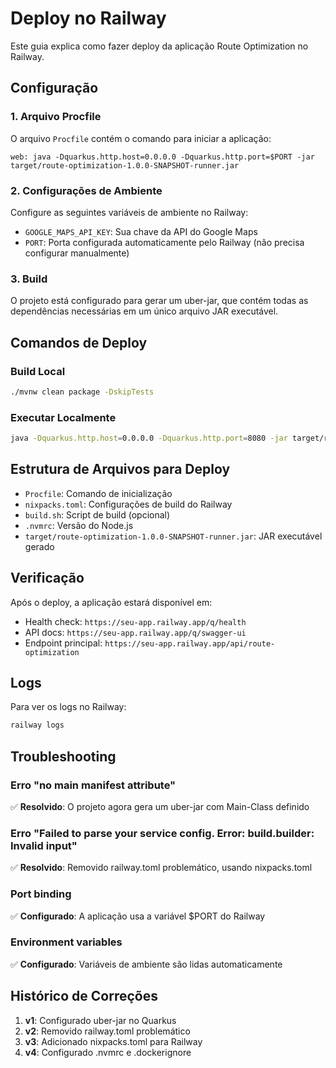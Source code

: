 # Deploy no Railway

Este guia explica como fazer deploy da aplicação Route Optimization no Railway.

## Configuração

### 1. Arquivo Procfile
O arquivo `Procfile` contém o comando para iniciar a aplicação:
```
web: java -Dquarkus.http.host=0.0.0.0 -Dquarkus.http.port=$PORT -jar target/route-optimization-1.0.0-SNAPSHOT-runner.jar
```

### 2. Configurações de Ambiente
Configure as seguintes variáveis de ambiente no Railway:

- `GOOGLE_MAPS_API_KEY`: Sua chave da API do Google Maps
- `PORT`: Porta configurada automaticamente pelo Railway (não precisa configurar manualmente)

### 3. Build
O projeto está configurado para gerar um uber-jar, que contém todas as dependências necessárias em um único arquivo JAR executável.

## Comandos de Deploy

### Build Local
```bash
./mvnw clean package -DskipTests
```

### Executar Localmente
```bash
java -Dquarkus.http.host=0.0.0.0 -Dquarkus.http.port=8080 -jar target/route-optimization-1.0.0-SNAPSHOT-runner.jar
```

## Estrutura de Arquivos para Deploy

- `Procfile`: Comando de inicialização
- `nixpacks.toml`: Configurações de build do Railway
- `build.sh`: Script de build (opcional)
- `.nvmrc`: Versão do Node.js
- `target/route-optimization-1.0.0-SNAPSHOT-runner.jar`: JAR executável gerado

## Verificação

Após o deploy, a aplicação estará disponível em:
- Health check: `https://seu-app.railway.app/q/health`
- API docs: `https://seu-app.railway.app/q/swagger-ui`
- Endpoint principal: `https://seu-app.railway.app/api/route-optimization`

## Logs

Para ver os logs no Railway:
```bash
railway logs
```

## Troubleshooting

### Erro "no main manifest attribute"
✅ **Resolvido**: O projeto agora gera um uber-jar com Main-Class definido

### Erro "Failed to parse your service config. Error: build.builder: Invalid input"
✅ **Resolvido**: Removido railway.toml problemático, usando nixpacks.toml

### Port binding
✅ **Configurado**: A aplicação usa a variável $PORT do Railway

### Environment variables
✅ **Configurado**: Variáveis de ambiente são lidas automaticamente

## Histórico de Correções

1. **v1**: Configurado uber-jar no Quarkus
2. **v2**: Removido railway.toml problemático  
3. **v3**: Adicionado nixpacks.toml para Railway
4. **v4**: Configurado .nvmrc e .dockerignore